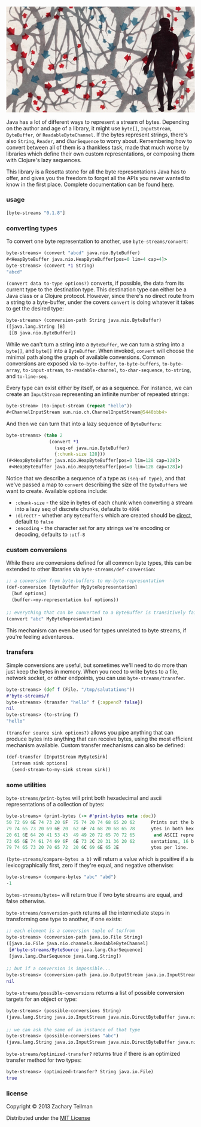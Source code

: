 ![](docs/header.jpg)

Java has a lot of different ways to represent a stream of bytes.  Depending on the author and age of a library, it might use `byte[]`, `InputStream`, `ByteBuffer`, or `ReadableByteChannel`.  If the bytes represent strings, there's also `String`, `Reader`, and `CharSequence` to worry about.  Remembering how to convert between all of them is a thankless task, made that much worse by libraries which define their own custom representations, or composing them with Clojure's lazy sequences.

This library is a Rosetta stone for all the byte representations Java has to offer, and gives you the freedom to forget all the APIs you never wanted to know in the first place.  Complete documentation can be found [here](http://ideolalia.com/byte-streams/byte-streams.html).

### usage

```clj
[byte-streams "0.1.8"] 
```

### converting types

To convert one byte representation to another, use `byte-streams/convert`:

```clj
byte-streams> (convert "abcd" java.nio.ByteBuffer)
#<HeapByteBuffer java.nio.HeapByteBuffer[pos=0 lim=4 cap=4]>
byte-streams> (convert *1 String)
"abcd"
```

`(convert data to-type options?)` converts, if possible, the data from its current type to the destination type.  This destination type can either be a Java class or a Clojure protocol.  However, since there's no direct route from a string to a byte-buffer, under the covers `convert` is doing whatever it takes to get the desired type:

```clj
byte-streams> (conversion-path String java.nio.ByteBuffer)
([java.lang.String [B] 
 [[B java.nio.ByteBuffer])
```

While we can't turn a string into a `ByteBuffer`, we can turn a string into a `byte[]`, and `byte[]` into a `ByteBuffer`.  When invoked, `convert` will choose the minimal path along the graph of available conversions.  Common conversions are exposed via `to-byte-buffer`, `to-byte-buffers`, `to-byte-array`, `to-input-stream`, `to-readable-channel`, `to-char-sequence`, `to-string`, and `to-line-seq`.  

Every type can exist either by itself, or as a sequence.  For instance, we can create an `InputStream` representing an infinite number of repeated strings:

```clj
byte-stream> (to-input-stream (repeat "hello"))
#<ChannelInputStream sun.nio.ch.ChannelInputStream@5440bbb4>
```

And then we can turn that into a lazy sequence of `ByteBuffers`:

```clj
byte-streams> (take 2 
                (convert *1 
                  (seq-of java.nio.ByteBuffer) 
                  {:chunk-size 128}))
(#<HeapByteBuffer java.nio.HeapByteBuffer[pos=0 lim=128 cap=128]> 
 #<HeapByteBuffer java.nio.HeapByteBuffer[pos=0 lim=128 cap=128]>)
```

Notice that we describe a sequence of a type as `(seq-of type)`, and that we've passed a map to `convert` describing the size of the `ByteBuffers` we want to create.  Available options include:

* `:chunk-size` - the size in bytes of each chunk when converting a stream into a lazy seq of discrete chunks, defaults to `4096`
* `:direct?` - whether any `ByteBuffers` which are created should be [direct](http://stackoverflow.com/a/5671880/228387), default to `false`
* `:encoding` - the character set for any strings we're encoding or decoding, defaults to `:utf-8`

### custom conversions

While there are conversions defined for all common byte types, this can be extended to other libraries via `byte-streams/def-conversion`:

```clj
;; a conversion from byte-buffers to my-byte-representation
(def-conversion [ByteBuffer MyByteRepresentation] 
  [buf options]
  (buffer->my-representation buf options))

;; everything that can be converted to a ByteBuffer is transitively fair game now
(convert "abc" MyByteRepresentation)
```

This mechanism can even be used for types unrelated to byte streams, if you're feeling adventurous.

### transfers

Simple conversions are useful, but sometimes we'll need to do more than just keep the bytes in memory.  When you need to write bytes to a file, network socket, or other endpoints, you can use `byte-streams/transfer`.

```clj
byte-streams> (def f (File. "/tmp/salutations"))
#'byte-streams/f
byte-streams> (transfer "hello" f {:append? false})
nil
byte-streams> (to-string f)
"hello"
```

`(transfer source sink options?)` allows you pipe anything that can produce bytes into anything that can receive bytes, using the most efficient mechanism available.  Custom transfer mechanisms can also be defined:

```clj
(def-transfer [InputStream MyByteSink]
  [stream sink options]
  (send-stream-to-my-sink stream sink))
```

### some utilities

`byte-streams/print-bytes` will print both hexadecimal and ascii representations of a collection of bytes:

```clj
byte-streams> (print-bytes (-> #'print-bytes meta :doc))
50 72 69 6E 74 73 20 6F  75 74 20 74 68 65 20 62      Prints out the b
79 74 65 73 20 69 6E 20  62 6F 74 68 20 68 65 78      ytes in both hex
20 61 6E 64 20 41 53 43  49 49 20 72 65 70 72 65       and ASCII repre
73 65 6E 74 61 74 69 6F  6E 73 2C 20 31 36 20 62      sentations, 16 b
79 74 65 73 20 70 65 72  20 6C 69 6E 65 2E            ytes per line.
```

`(byte-streams/compare-bytes a b)` will return a value which is positive if `a` is lexicographically first, zero if they're equal, and negative otherwise:

```clj
byte-streams> (compare-bytes "abc" "abd")
-1
```

`bytes-streams/bytes=` will return true if two byte streams are equal, and false otherwise.

`byte-streams/conversion-path` returns all the intermediate steps in transforming one type to another, if one exists:

```clj
;; each element is a conversion tuple of to/from
byte-streams> (conversion-path java.io.File String)
([java.io.File java.nio.channels.ReadableByteChannel] 
 [#'byte-streams/ByteSource java.lang.CharSequence] 
 [java.lang.CharSequence java.lang.String])

;; but if a conversion is impossible...
byte-streams> (conversion-path java.io.OutputStream java.io.InputStream)
nil
```

`byte-streams/possible-conversions` returns a list of possible conversion targets for an object or type:

```clj
byte-streams> (possible-conversions String)
(java.lang.String java.io.InputStream java.nio.DirectByteBuffer java.nio.ByteBuffer (seq-of java.nio.ByteBuffer) java.io.Reader java.nio.channels.ReadableByteChannel [B java.lang.CharSequence)

;; we can ask the same of an instance of that type
byte-streams> (possible-conversions "abc")
(java.lang.String java.io.InputStream java.nio.DirectByteBuffer java.nio.ByteBuffer (seq-of java.nio.ByteBuffer) java.io.Reader java.nio.channels.ReadableByteChannel [B java.lang.CharSequence)
```

`byte-streams/optimized-transfer?` returns true if there is an optimized transfer method for two types:

```clj
byte-streams> (optimized-transfer? String java.io.File)
true
```

### license

Copyright © 2013 Zachary Tellman

Distributed under the [MIT License](http://opensource.org/licenses/MIT)
